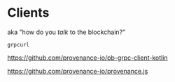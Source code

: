 # Clients

aka "how do you _talk_ to the blockchain?"

`grpcurl`

https://github.com/provenance-io/pb-grpc-client-kotlin

https://github.com/provenance-io/provenance.js
